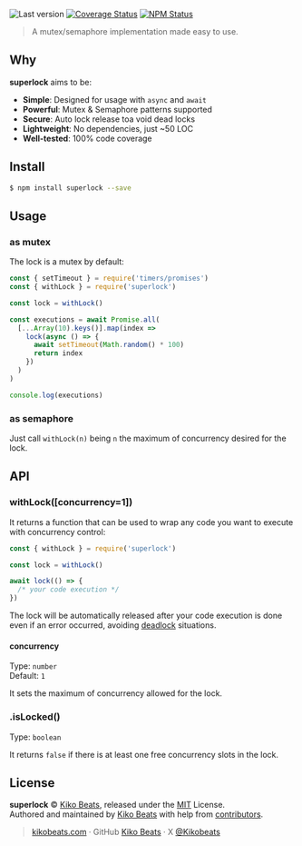 ![Last version](https://img.shields.io/github/tag/Kikobeats/superlock.svg?style=flat-square)
[![Coverage Status](https://img.shields.io/coveralls/github/Kikobeats/superlock?style=flat-square)](https://coveralls.io/github/Kikobeats/superlock)
[![NPM Status](https://img.shields.io/npm/dm/superlock.svg?style=flat-square)](https://www.npmjs.org/package/superlock)

> A mutex/semaphore implementation made easy to use.

## Why

**superlock** aims to be:

- **Simple**: Designed for usage with `async` and `await`
- **Powerful**: Mutex & Semaphore patterns supported
- **Secure**: Auto lock release toa void dead locks
- **Lightweight**: No dependencies, just ~50 LOC
- **Well-tested**: 100% code coverage

## Install

```bash
$ npm install superlock --save
```

## Usage

### as mutex

The lock is a mutex by default:

```js
const { setTimeout } = require('timers/promises')
const { withLock } = require('superlock')

const lock = withLock()

const executions = await Promise.all(
  [...Array(10).keys()].map(index =>
    lock(async () => {
      await setTimeout(Math.random() * 100)
      return index
    })
  )
)

console.log(executions)
```

### as semaphore

Just call `withLock(n)` being `n` the maximum of concurrency desired for the lock.

## API

### withLock([concurrency=1])

It returns a function that can be used to wrap any code you want to execute with concurrency control:

```js
const { withLock } = require('superlock')

const lock = withLock()

await lock(() => {
  /* your code execution */
})
```

The lock will be automatically released after your code execution is done even if an error occurred, avoiding [deadlock](https://en.wikipedia.org/wiki/Deadlock) situations.

#### concurrency

Type: `number`<br>
Default: `1`

It sets the maximum of concurrency allowed for the lock.

### .isLocked()

Type: `boolean`

It returns `false` if there is at least one free concurrency slots in the lock.

## License

**superlock** © [Kiko Beats](https://kikobeats.com), released under the [MIT](https://github.com/Kikobeats/lock/blob/master/LICENSE.md) License.<br>
Authored and maintained by [Kiko Beats](https://kikobeats.com) with help from [contributors](https://github.com/Kikobeats/lock/contributors).

> [kikobeats.com](https://kikobeats.com) · GitHub [Kiko Beats](https://github.com/Kikobeats) · X [@Kikobeats](https://x.com/Kikobeats)
